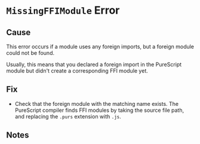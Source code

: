 # `MissingFFIModule` Error

## Cause

This error occurs if a module uses any foreign imports, but a foreign module could not be found.

Usually, this means that you declared a foreign import in the PureScript module but didn't create a corresponding FFI module yet.

## Fix

- Check that the foreign module with the matching name exists. The PureScript compiler finds FFI modules by taking the source file path, and replacing the `.purs` extension with `.js`.

## Notes

